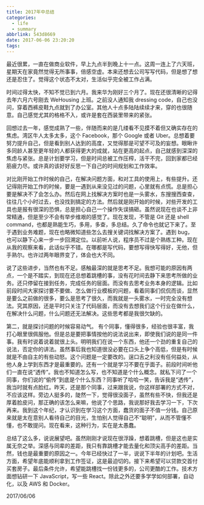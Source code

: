 ```yaml
---
title: 2017年中总结
categories:
  - life
  - summary
abbrlink: 543d8669
date: 2017-06-06 23:20:20
tags:
---
```


最近很累，一直在做商业软件，早上九点半到晚上十一点。这周一连上了六天班，星期天在家竟然觉得无所事事，倍感空虚。本来还想去公司写写代码，但是想了想还是忍住了。觉得这个状态不太对，生活似乎完全被工作占满。

时间过得太快，不知不觉已到六月。我来华为刚好三个月了。现在还很清晰的记得去年六月六号刚去 WeHousing 上班。之前没人通知我 dressing code，自己也没问，穿着西裤皮鞋九点就到了办公室。其他人十点多陆陆续续才来，穿的也很随意。自己感觉尤其的格格不入，或许是套在西装里带来的紧张。

回想过去一年，感觉成熟了一些，伴随而来的是几缕看不见摸不着但又确实存在的焦虑。湾区牛人太多太多，这个 Facebook，那个 Google 或者 Uber。总想着要努力提升自己，但是看到别人达到的高度，又觉得那是可望不可及的妄想。眼瞅许多同龄人甚至更年轻的人都获得更大的成就，站在更高的起点，自己就感到深深的焦虑与紧张。总是计划要学习，但是时间总被工作压榨，活干不完，回到家都已经筋疲力尽。或许真的该好好反思一下自己的时间规划和工作效率。

对比刚开始工作时候的自己，在解决问题方面，和对工具的使用上，有些提升。还记得刚开始工作的时候，要是一遇到从来没见过的问题，心里就有点慌。总是担心要是解决不了会怎么办。然后在网上找解决方案时也是一头雾水，东搜搜西查查，往往几个小时过去，也没找到搞定的方法。然后就是刚开始的时候，对些开发的工具也是报有很深的恐惧，总是担心自己一个操作失误搞砸。虽然说现在也谈不上非常精通，但是至少不会有举步维艰的感觉了。现在发现，不管是 Git 还是 shell command，也都是熟能生巧，多用，多查，多总结。久了命令也就记下来了。至于遇到业务难题，现在也略微知道些怎么去搜关键词找解决方案了。遇到 bug，也可以静下心来一步一步回溯定位。以前听人说，程序员不过是个熟练工种。现在从我的观察来看，此话似乎不错。在哪都是写代码，要想写得快写得好，无他，但手熟尔。也许过两年眼界变了，体会也大不同。

说了这些进步，当然也有不足。感触最深的就是思考不足。我想可能的原因有两点，一个是不踏实，到现在还总想着跳槽的事，没有花时间去静下来思考所做的业务。还只停留在接到任务，完成任务的层面。而没有去思考业务本身的逻辑。比如前段时间大家探讨要不要做、怎么做行业模板的问题，看着同事们侃侃而谈，显然是要么之前做的很多，要么是思考了很久，而我就是一头雾水，一时完全没有想法。究其原因，还是平时只关注了代码层面，而没有去想我们这个行业在做什么，在解决什么问题，什么问题还无法解决。这些思考都是我很欠缺的。

第二，就是探讨问题的时候容易动气。 有个同事，懂得很多，经验也很丰富，我打心眼里很佩服他。但是总是要把事情按他的说法说出来，即使我们说的是同一件事。我有时说着说着就很上头。明明我们在说一个东西，他还一个劲的重复自己的说法，否定你的讲法。虽然事后我也知道很没必要在口头上争个高低，但是有时候就是不由自主的有些动怒。这个问题是一定要改的。逞口舌之利没有任何益处，从他人身上学到东西才是最重要的。还有一个就是学习不要在乎面子。前段时间听他们一直在说“透传”。我也不知道怎么写，也不知道是个什么概念。就私下问了一个同事，你们说的“偷传”到底是个什么东西？同事听了哈哈一笑，告诉我是“透传”，我当时就有点脸红。昨天，还是那个同事，过来跟我说，你这样部署的方式不对，不应该这样。旁边人挺多的，陡然一下，觉得很没面子，虽然有些不快，但我还是厚着脸皮问，那正确的该怎么来嘛，他说了个思路，我说那好我去学习一下，下次再来。我到这个年纪，才认识到在学习这个方面，蠢货的面子不值一分钱。自己原来就是太在意别人看待自己的目光，生怕别人觉得自己不“聪明”，从而不管懂不懂，也不敢提问。现在看来，这种行为，实在是太愚蠢。

总结了这么多，说说展望吧。虽然刚刚才说现在很浮躁，想着跳槽，但是这也是实属无奈之举。深感与同辈的差距，我只有靠跳槽才能去量化和顶尖高手的差距。当然，钱也是最重要的原因之一。今年已经快过了一半，说说下半年的计划吧。生活方面，希望年底能顺利拿到工作签证，这是最迫切的。接下来希望可以贷款交首付买套房子。最后条件允许，希望能跳槽找一份钱更多的，公司更酷的工作。技术方面想钻研一下 JavaScript，写一些 React。除此之外还要多学学如何部署，自动化，以及 AWS 和 Docker。

2017/06/06

